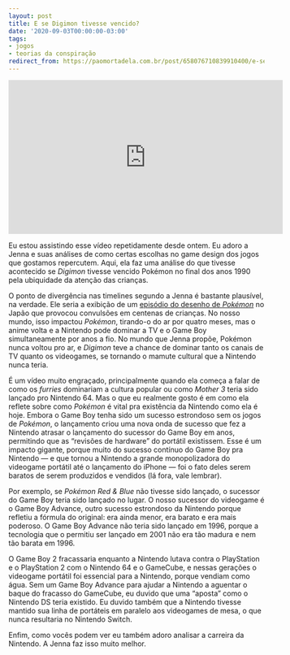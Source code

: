 ```yaml
---
layout: post
title: E se Digimon tivesse vencido?
date: '2020-09-03T00:00:00-03:00'
tags:
- jogos
- teorias da conspiração
redirect_from: https://paomortadela.com.br/post/658076710839910400/e-se-digimon-tivesse-vencido
---
```

<iframe id="youtube_iframe" src="https://www.youtube.com/embed/Ooq3GXLP2TY?feature=oembed&amp;enablejsapi=1&amp;origin=https://safe.txmblr.com&amp;wmode=opaque" allow="accelerometer; autoplay; clipboard-write; encrypted-media; gyroscope; picture-in-picture" allowfullscreen="" width="540" height="303" frameborder="0"></iframe>

Eu estou assistindo esse vídeo repetidamente desde ontem. Eu adoro a Jenna e suas análises de como certas escolhas no game design dos jogos que gostamos repercutem. Aqui, ela faz uma análise do que tivesse acontecido se _Digimon_ tivesse vencido Pokémon no final dos anos 1990 pela ubiquidade da atenção das crianças.

O ponto de divergência nas timelines segundo a Jenna é bastante plausível, na verdade. Ele seria a exibição de um [episódio do desenho de _Pokémon_](https://pt.wikipedia.org/wiki/Denn%C5%8D_Senshi_Porygon) no Japão que provocou convulsões em centenas de crianças. No nosso mundo, isso impactou _Pokémon_, tirando-o do ar por quatro meses, mas o anime volta e a Nintendo pode dominar a TV e o Game Boy simultaneamente por anos a fio. No mundo que Jenna propõe, Pokémon nunca voltou pro ar, e _Digimon_ teve a chance de dominar tanto os canais de TV quanto os videogames, se tornando o mamute cultural que a Nintendo nunca teria.

É um vídeo muito engraçado, principalmente quando ela começa a falar de como os _furries_ dominariam a cultura popular ou como _Mother 3_ teria sido lançado pro Nintendo 64. Mas o que eu realmente gosto é em como ela reflete sobre como _Pokémon_ é vital pra existência da Nintendo como ela é hoje. Embora o Game Boy tenha sido um sucesso estrondoso sem os jogos de _Pokémon_, o lançamento criou uma nova onda de sucesso que fez a Nintendo atrasar o lançamento do sucessor do Game Boy em anos, permitindo que as “revisões de hardware” do portátil existissem. Esse é um impacto gigante, porque muito do sucesso contínuo do Game Boy pra Nintendo — e que tornou a Nintendo a grande monopolizadora do videogame portátil até o lançamento do iPhone — foi o fato deles serem baratos de serem produzidos e vendidos (lá fora, vale lembrar).

Por exemplo, se _Pokémon Red & Blue_ não tivesse sido lançado, o sucessor do Game Boy teria sido lançado no lugar. O nosso sucessor do videogame é o Game Boy Advance, outro sucesso estrondoso da Nintendo porque refletiu a fórmula do original: era ainda menor, era barato e era mais poderoso. O Game Boy Advance não teria sido lançado em 1996, porque a tecnologia que o permitiu ser lançado em 2001 não era tão madura e nem tão barata em 1996.

O Game Boy 2 fracassaria enquanto a Nintendo lutava contra o PlayStation e o PlayStation 2 com o Nintendo 64 e o GameCube, e nessas gerações o videogame portátil foi essencial para a Nintendo, porque vendiam como água. Sem um Game Boy Advance para ajudar a Nintendo a aguentar o baque do fracasso do GameCube, eu duvido que uma “aposta” como o Nintendo DS teria existido. Eu duvido também que a Nintendo tivesse mantido sua linha de portáteis em paralelo aos videogames de mesa, o que nunca resultaria no Nintendo Switch.

Enfim, como vocês podem ver eu também adoro analisar a carreira da Nintendo. A Jenna faz isso muito melhor.


